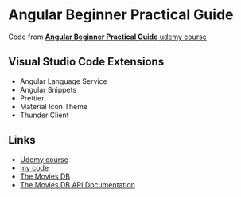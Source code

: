 # Angular Beginner Practical Guide

Code from [**Angular Beginner Practical Guide** udemy course](https://www.udemy.com/course/angular-beginner-practical-guide/)

## Visual Studio Code Extensions

- Angular Language Service
- Angular Snippets
- Prettier
- Material Icon Theme
- Thunder Client

## Links

- [Udemy course](https://www.udemy.com/course/angular-beginner-practical-guide/)
- [my code](https://github.com/agedito/udemy-angular-beginner-practical-guide/)
- [The Movies DB](https://www.themoviedb.org/)
- [The Movies DB API Documentation](https://developers.themoviedb.org/)
